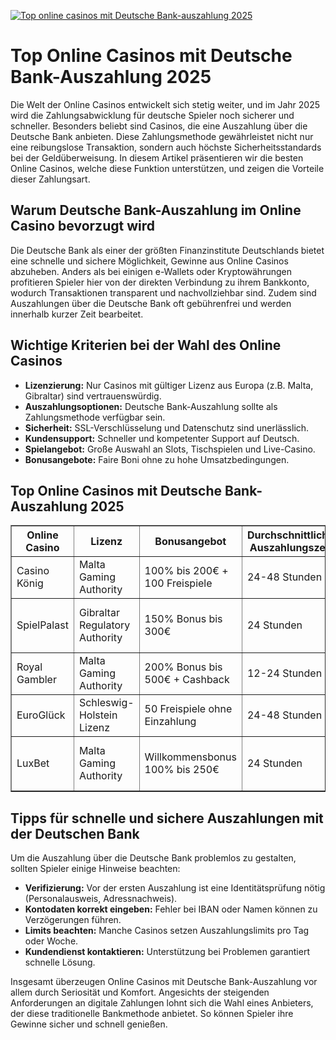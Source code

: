 [![Top online casinos mit Deutsche Bank-auszahlung 2025](https://123-caf.pages.dev/gitsignup.png)](https://vrmoo.ru/Bt82HjjY)

<h1>Top Online Casinos mit Deutsche Bank-Auszahlung 2025</h1>  <p>Die Welt der Online Casinos entwickelt sich stetig weiter, und im Jahr 2025 wird die Zahlungsabwicklung für deutsche Spieler noch sicherer und schneller. Besonders beliebt sind Casinos, die eine Auszahlung über die Deutsche Bank anbieten. Diese Zahlungsmethode gewährleistet nicht nur eine reibungslose Transaktion, sondern auch höchste Sicherheitsstandards bei der Geldüberweisung. In diesem Artikel präsentieren wir die besten Online Casinos, welche diese Funktion unterstützen, und zeigen die Vorteile dieser Zahlungsart.</p>  <h2>Warum Deutsche Bank-Auszahlung im Online Casino bevorzugt wird</h2>  <p>Die Deutsche Bank als einer der größten Finanzinstitute Deutschlands bietet eine schnelle und sichere Möglichkeit, Gewinne aus Online Casinos abzuheben. Anders als bei einigen e-Wallets oder Kryptowährungen profitieren Spieler hier von der direkten Verbindung zu ihrem Bankkonto, wodurch Transaktionen transparent und nachvollziehbar sind. Zudem sind Auszahlungen über die Deutsche Bank oft gebührenfrei und werden innerhalb kurzer Zeit bearbeitet.</p>  <h2>Wichtige Kriterien bei der Wahl des Online Casinos</h2>  <ul>   <li><strong>Lizenzierung:</strong> Nur Casinos mit gültiger Lizenz aus Europa (z.B. Malta, Gibraltar) sind vertrauenswürdig.</li>   <li><strong>Auszahlungsoptionen:</strong> Deutsche Bank-Auszahlung sollte als Zahlungsmethode verfügbar sein.</li>   <li><strong>Sicherheit:</strong> SSL-Verschlüsselung und Datenschutz sind unerlässlich.</li>   <li><strong>Kundensupport:</strong> Schneller und kompetenter Support auf Deutsch.</li>   <li><strong>Spielangebot:</strong> Große Auswahl an Slots, Tischspielen und Live-Casino.</li>   <li><strong>Bonusangebote:</strong> Faire Boni ohne zu hohe Umsatzbedingungen.</li> </ul>  <h2>Top Online Casinos mit Deutsche Bank-Auszahlung 2025</h2>  <table border="1" cellpadding="8" cellspacing="0" style="border-collapse: collapse; width: 100%;">   <thead>     <tr>       <th>Online Casino</th>       <th>Lizenz</th>       <th>Bonusangebot</th>       <th>Durchschnittliche Auszahlungszeit</th>       <th>Besonderheiten</th>     </tr>   </thead>   <tbody>     <tr>       <td>Casino König</td>       <td>Malta Gaming Authority</td>       <td>100% bis 200€ + 100 Freispiele</td>       <td>24-48 Stunden</td>       <td>Exklusiver VIP-Club, Mobile App</td>     </tr>     <tr>       <td>SpielPalast</td>       <td>Gibraltar Regulatory Authority</td>       <td>150% Bonus bis 300€</td>       <td>24 Stunden</td>       <td>Live-Dealer mit HD-Streaming, Deutsche Bank Auszahlung</td>     </tr>     <tr>       <td>Royal Gambler</td>       <td>Malta Gaming Authority</td>       <td>200% Bonus bis 500€ + Cashback</td>       <td>12-24 Stunden</td>       <td>Große Jackpot-Auswahl, schneller Support</td>     </tr>     <tr>       <td>EuroGlück</td>       <td>Schleswig-Holstein Lizenz</td>       <td>50 Freispiele ohne Einzahlung</td>       <td>24-48 Stunden</td>       <td>Starke Sicherheit, Deutscher Kundenservice</td>     </tr>     <tr>       <td>LuxBet</td>       <td>Malta Gaming Authority</td>       <td>Willkommensbonus 100% bis 250€</td>       <td>24 Stunden</td>       <td>Vielfältige Zahlungsmethoden, inklusive Deutsche Bank</td>     </tr>   </tbody> </table>  <h2>Tipps für schnelle und sichere Auszahlungen mit der Deutschen Bank</h2>  <p>Um die Auszahlung über die Deutsche Bank problemlos zu gestalten, sollten Spieler einige Hinweise beachten:</p>  <ul>   <li><strong>Verifizierung:</strong> Vor der ersten Auszahlung ist eine Identitätsprüfung nötig (Personalausweis, Adressnachweis).</li>   <li><strong>Kontodaten korrekt eingeben:</strong> Fehler bei IBAN oder Namen können zu Verzögerungen führen.</li>   <li><strong>Limits beachten:</strong> Manche Casinos setzen Auszahlungslimits pro Tag oder Woche.</li>   <li><strong>Kundendienst kontaktieren:</strong> Unterstützung bei Problemen garantiert schnelle Lösung.</li> </ul>  <p>Insgesamt überzeugen Online Casinos mit Deutsche Bank-Auszahlung vor allem durch Seriosität und Komfort. Angesichts der steigenden Anforderungen an digitale Zahlungen lohnt sich die Wahl eines Anbieters, der diese traditionelle Bankmethode anbietet. So können Spieler ihre Gewinne sicher und schnell genießen.</p>